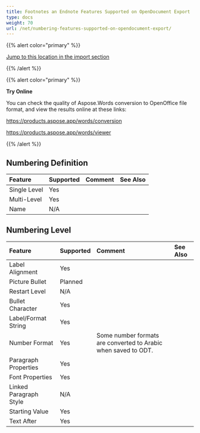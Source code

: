 ```yaml
---
title: Footnotes an Endnote Features Supported on OpenDocument Export
type: docs
weight: 70
url: /net/numbering-features-supported-on-opendocument-export/
---
```


{{% alert color="primary" %}}

[Jump to this location in the import section](/words/net/numbering-features-supported-on-opendocument-import/)

{{% /alert %}}

{{% alert color="primary" %}}

**Try Online**

You can check the quality of Aspose.Words conversion to OpenOffice file format, and view the results online at these links:

https://products.aspose.app/words/conversion

https://products.aspose.app/words/viewer

{{% /alert %}}

## Numbering Definition

| **Feature**  | **Supported** | **Comment** | **See Also** |
| :----------- | :------------ | :---------- | :----------- |
| Single Level | Yes           |             |              |
| Multi-Level  | Yes           |             |              |
| Name         | N/A           |             |              |

## Numbering Level

| **Feature**            | **Supported** | **Comment**                                                  | **See Also** |
| :--------------------- | :------------ | :----------------------------------------------------------- | :----------- |
| Label Alignment        | Yes           |                                                              |              |
| Picture Bullet         | Planned       |                                                              |              |
| Restart Level          | N/A           |                                                              |              |
| Bullet Character       | Yes           |                                                              |              |
| Label/Format String    | Yes           |                                                              |              |
| Number Format          | Yes           | Some number formats are converted to Arabic when saved to ODT. |              |
| Paragraph Properties   | Yes           |                                                              |              |
| Font Properties        | Yes           |                                                              |              |
| Linked Paragraph Style | N/A           |                                                              |              |
| Starting Value         | Yes           |                                                              |              |
| Text After             | Yes           |                                                              |              |
